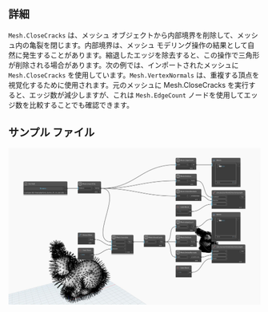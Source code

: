 ## 詳細
`Mesh.CloseCracks` は、メッシュ オブジェクトから内部境界を削除して、メッシュ内の亀裂を閉じます。内部境界は、メッシュ モデリング操作の結果として自然に発生することがあります。縮退したエッジを除去すると、この操作で三角形が削除される場合があります。次の例では、インポートされたメッシュに `Mesh.CloseCracks` を使用しています。`Mesh.VertexNormals` は、重複する頂点を視覚化するために使用されます。元のメッシュに Mesh.CloseCracks を実行すると、エッジ数が減少しますが、これは `Mesh.EdgeCount` ノードを使用してエッジ数を比較することでも確認できます。

## サンプル ファイル

![Example](./Autodesk.DesignScript.Geometry.Mesh.CloseCracks_img.jpg)
